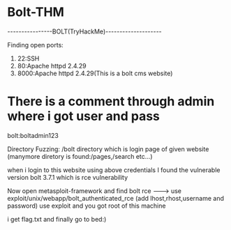 # Bolt-THM

----------------BOLT(TryHackMe)--------------------

Finding open ports:
1) 22:SSH
2) 80:Apache httpd 2.4.29
3) 8000:Apache httpd 2.4.29(This is a bolt cms website)

# There is a comment through admin where i got user and pass

bolt:boltadmin123

Directory Fuzzing:
/bolt directory which is login page of given website (manymore diretory is found:/pages,/search etc...)

when i login to this website using above credentials I found the vulnerable version bolt 3.7.1 which is rce vulnerability

Now open metasploit-framework and find bolt rce
---> use exploit/unix/webapp/bolt_authenticated_rce
(add lhost,rhost,username and password)
use exploit and you got root of this machine

i get flag.txt and finally go to bed:)

